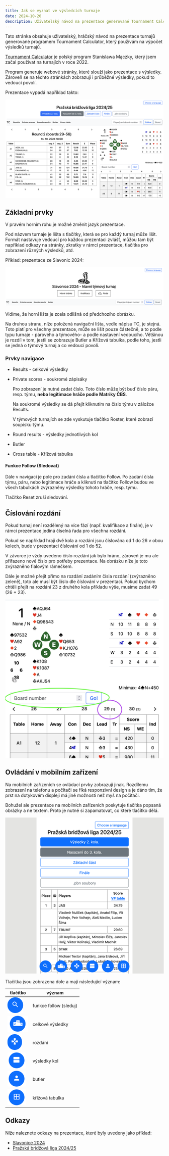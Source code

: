 ```yaml
---
title: Jak se vyznat ve výsledcích turnaje
date: 2024-10-20
description: Uživatelský návod na prezentace generované Tournament Calculator
---
```


Tato stránka obsahuje uživatelský, hráčský návod na prezentace turnajů
generované programem Tournament Calculator, který používám na výpočet výsledků turnajů.

[Tournament Calculator](tournamentcalculator.com) je polský program Stanislawa
Mączky, který jsem začal používat na turnajích v roce 2022.

Program generuje webové stránky, které slouží jako prezentace s výsledky.
Zároveň se na těchto stránkách zobrazují i průběžné výsledky, pokud to vedoucí
povolí.

Prezentace vypadá například takto:

![obrázek prezentace Tournament Calculatoru](01prezentace.png)

## Základní prvky

V pravém horním rohu je možné změnit jazyk prezentace.

Pod názvem turnaje je lišta s tlačítky, která se pro každý turnaj může lišit.
Formát nastavuje vedoucí pro každou prezentaci zvlášť, můžou tam být například
odkazy na stránky, zkratky v rámci prezentace, tlačítka pro zobrazení různých
výsledků, atd.

Příklad: prezentace ze Slavonic 2024:

![alt text](02slavonice.png)

Vidíme, že horní lišta je zcela odlišná od předchozího obrázku.

Na druhou stranu, níže položená navigační lišta, vedle nápisu TC, je stejná.
Toto platí pro všechny prezentace, může se lišit pouze částečně, a to podle typu
turnaje - párového a týmového- a podle nastavení vedoucího. Většinou je rozdíl v
tom, jestli se zobrazuje Butler a Křížová tabulka, podle toho, jestli se jedná o
týmový turnaj a co vedoucí povolí.

### Prvky navigace

- Results - celkové výsledky
- Private scores - soukromé zápisáky

  Pro zobrazení je nutné zadat číslo. Toto číslo může být buď číslo páru, resp.
  týmu, **nebo legitimace hráče podle Matriky ČBS**.

  Na soukromé výsledky se dá přejít kliknutím na číslo týmu v záložce Results.

  V týmových turnajích se zde vyskutuje tlačítko Roster, které zobrazí soupisku
  týmu.

- Round results - výsledky jednotlivých kol
- Butler
- Cross table - Křížová tabulka

#### Funkce Follow (Sledovat)

Dále v navigaci je pole pro zadání čísla a tlačítko Follow. Po zadání čísla
týmu, páru, nebo legitimace hráče a kliknutí na tlačítko Follow budou ve všech
tabulkách zvýrazněny výsledky tohoto hráče, resp. týmu.

Tlačítko Reset zruší sledování.

## Číslování rozdání

Pokud turnaj není rozdělený na více fází (např. kvalifikace a finále), je v
rámci prezentace jediná číselná řada pro všechna rozdání.

Pokud se například hrají dvě kola a rozdání jsou číslována od 1 do 26 v obou
kolech, bude v prezentaci číslování od 1 do 52.

V závorce je vždy uvedeno číslo rozdání jak bylo hráno, zároveň je mu ale
přiřazeno nové číslo pro potřeby prezentace. Na obrázku níže je toto zvýrazněno
fialovým rámečkem.

Dále je možné přejít přímo na rozdání zadáním čísla rozdání (zvýrazněno zeleně),
toto ale musí být číslo dle číslování v prezentaci. Pokud bychom chtěli přejít
na rozdání 23 z druhého kola příkladu výše, musíme zadat 49 (26 + 23).

![board numbering](03numbering.png)

## Ovládání v mobilním zařízení

Na mobilních zařízeních se ovládací prvky zobrazují jinak. Rozdílemu zobrazení
na telefonu a počítači se říká responzivní design a je dáno tím, že prst na
dotykovém displeji má jiné možnosti než myš na počítači.

Bohužel ale prezentace na mobilních zařízeních poskytuje tlačítka popsaná
obrázky a ne textem. Proto je nutné si zapamatovat, co které tlačítko dělá.

![alt text](04phone.png)

Tlačítka jsou zobrazena dole a mají následující význam:

<style>
table img {
    height: 50px;
}
</style>

| tlačítko                           | význam                 |
| ---------------------------------- | ---------------------- |
| ![alt text](05icon-follow.png)     | funkce follow (sleduj) |
| ![alt text](06icon-results.png)    | celkové výsledky       |
| ![alt text](07icon-deals.png)      | rozdání                |
| ![alt text](08icon-rounds.png)     | výsledky kol           |
| ![alt text](09icon-butler.png)     | butler                 |
| ![alt text](10icon-crosstable.png) | křížová tabulka        |

## Odkazy

Níže naleznete odkazy na prezentace, které byly uvedeny jako příklad:

- [Slavonice 2024](https://bridge.zdenektomis.eu/vysledky/2024/slavonice/tymy/1/)
- [Pražská bridžová liga 2024/25](https://vysledky.bkpraha.cz/prezentace/2024/prazska-bridzova-liga/)
